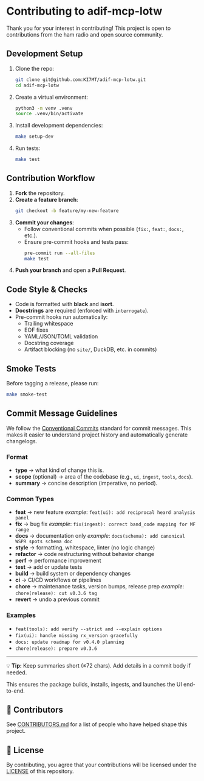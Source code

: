# Contributing to adif-mcp-lotw

Thank you for your interest in contributing!
This project is open to contributions from the ham radio and open source community.

## Development Setup

1. Clone the repo:
   ```bash
   git clone git@github.com:KI7MT/adif-mcp-lotw.git
   cd adif-mcp-lotw
   ```

2. Create a virtual environment:
   ```bash
   python3 -m venv .venv
   source .venv/bin/activate
   ```

3. Install development dependencies:
   ```bash
   make setup-dev
   ```

4. Run tests:
   ```bash
   make test
   ```

## Contribution Workflow

1. **Fork** the repository.
2. **Create a feature branch**:
   ```bash
   git checkout -b feature/my-new-feature
   ```
3. **Commit your changes**:
   - Follow conventional commits when possible (`fix:`, `feat:`, `docs:`, etc.).
   - Ensure pre-commit hooks and tests pass:
     ```bash
     pre-commit run --all-files
     make test
     ```
4. **Push your branch** and open a **Pull Request**.

## Code Style & Checks

- Code is formatted with **black** and **isort**.
- **Docstrings** are required (enforced with `interrogate`).
- Pre-commit hooks run automatically:
  - Trailing whitespace
  - EOF fixes
  - YAML/JSON/TOML validation
  - Docstring coverage
  - Artifact blocking (no `site/`, DuckDB, etc. in commits)

## Smoke Tests

Before tagging a release, please run:

```bash
make smoke-test
```

## Commit Message Guidelines

We follow the [Conventional Commits](https://www.conventionalcommits.org/) standard for commit messages.
This makes it easier to understand project history and automatically generate changelogs.

### Format
- **type** → what kind of change this is.
- **scope** (optional) → area of the codebase (e.g., `ui`, `ingest`, `tools`, `docs`).
- **summary** → concise description (imperative, no period).

### Common Types
- **feat** → new feature
  _example_: `feat(ui): add reciprocal heard analysis panel`
- **fix** → bug fix
  _example_: `fix(ingest): correct band_code mapping for MF range`
- **docs** → documentation only
  _example_: `docs(schema): add canonical WSPR spots schema doc`
- **style** → formatting, whitespace, linter (no logic change)
- **refactor** → code restructuring without behavior change
- **perf** → performance improvement
- **test** → add or update tests
- **build** → build system or dependency changes
- **ci** → CI/CD workflows or pipelines
- **chore** → maintenance tasks, version bumps, release prep
  _example_: `chore(release): cut v0.3.6 tag`
- **revert** → undo a previous commit

### Examples
- `feat(tools): add verify --strict and --explain options`
- `fix(ui): handle missing rx_version gracefully`
- `docs: update roadmap for v0.4.0 planning`
- `chore(release): prepare v0.3.6`

---

💡 **Tip:** Keep summaries short (≤72 chars). Add details in a commit body if needed.

This ensures the package builds, installs, ingests, and launches the UI end-to-end.

## 👥 Contributors

See [CONTRIBUTORS.md](CONTRIBUTORS.md) for a list of people who have helped shape this project.

## 📜 License

By contributing, you agree that your contributions will be licensed under the [LICENSE](LICENSE) of this repository.
